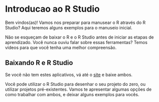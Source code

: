 # Introducao ao R Studio

Bem vindos(as)! Vamos nos preparar para manusear o R através do R Studio? Aqui teremos alguns exemplos para o manuseio inicial.

Não se esqueçam de baixar o R e o R Studio antes de iniciar as etapas de aprendizado. Você nunca ouviu falar sobre essas ferramentas? Temos vídeos para que você tenha uma melhor compreensão.

## Baixando R e R Studio

Se você não tem estes aplicativos, vá até o [site](https://posit.co/download/rstudio-desktop/) e baixe ambos.

Você pode utilizar o R Studio para desenhar o seu projeto do zero, ou utilizar projetos pré-existentes. Vamos te apresentar algumas opções de como trabalhar com ambos, e deixar alguns exemplos para vocês.
